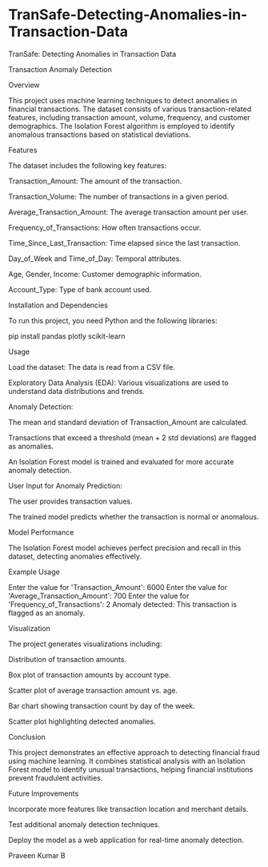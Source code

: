 # TranSafe-Detecting-Anomalies-in-Transaction-Data
TranSafe: Detecting Anomalies in Transaction Data

Transaction Anomaly Detection

Overview

This project uses machine learning techniques to detect anomalies in financial transactions. The dataset consists of various transaction-related features, including transaction amount, volume, frequency, and customer demographics. The Isolation Forest algorithm is employed to identify anomalous transactions based on statistical deviations.

Features

The dataset includes the following key features:

Transaction_Amount: The amount of the transaction.

Transaction_Volume: The number of transactions in a given period.

Average_Transaction_Amount: The average transaction amount per user.

Frequency_of_Transactions: How often transactions occur.

Time_Since_Last_Transaction: Time elapsed since the last transaction.

Day_of_Week and Time_of_Day: Temporal attributes.

Age, Gender, Income: Customer demographic information.

Account_Type: Type of bank account used.

Installation and Dependencies

To run this project, you need Python and the following libraries:

pip install pandas plotly scikit-learn

Usage

Load the dataset: The data is read from a CSV file.

Exploratory Data Analysis (EDA): Various visualizations are used to understand data distributions and trends.

Anomaly Detection:

The mean and standard deviation of Transaction_Amount are calculated.

Transactions that exceed a threshold (mean + 2 std deviations) are flagged as anomalies.

An Isolation Forest model is trained and evaluated for more accurate anomaly detection.

User Input for Anomaly Prediction:

The user provides transaction values.

The trained model predicts whether the transaction is normal or anomalous.

Model Performance

The Isolation Forest model achieves perfect precision and recall in this dataset, detecting anomalies effectively.

Example Usage

Enter the value for 'Transaction_Amount': 6000
Enter the value for 'Average_Transaction_Amount': 700
Enter the value for 'Frequency_of_Transactions': 2
Anomaly detected: This transaction is flagged as an anomaly.

Visualization

The project generates visualizations including:

Distribution of transaction amounts.

Box plot of transaction amounts by account type.

Scatter plot of average transaction amount vs. age.

Bar chart showing transaction count by day of the week.

Scatter plot highlighting detected anomalies.

Conclusion

This project demonstrates an effective approach to detecting financial fraud using machine learning. It combines statistical analysis with an Isolation Forest model to identify unusual transactions, helping financial institutions prevent fraudulent activities.

Future Improvements

Incorporate more features like transaction location and merchant details.

Test additional anomaly detection techniques.

Deploy the model as a web application for real-time anomaly detection.

Praveen Kumar B


